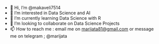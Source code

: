 - 👋 Hi, I’m @makaveli7514
- 👀 I’m interested in Data Science and AI
- 🌱 I’m currently learning Data Science with R
- 💞️ I’m looking to collaborate on Data Science Projects
- 📫 How to reach me : email me on marijata81@gmail.com or message me on telegram ; @marijata

<!---
makaveli7514/makaveli7514 is a ✨ special ✨ repository because its `README.md` (this file) appears on your GitHub profile.
You can click the Preview link to take a look at your changes.
--->
